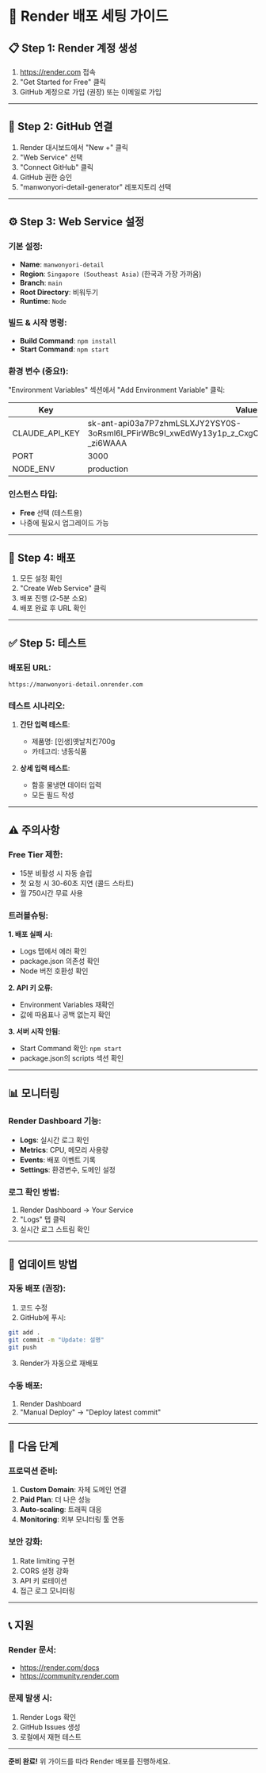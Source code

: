 # 🚀 Render 배포 세팅 가이드

## 📋 Step 1: Render 계정 생성
1. https://render.com 접속
2. "Get Started for Free" 클릭
3. GitHub 계정으로 가입 (권장) 또는 이메일로 가입

---

## 🔗 Step 2: GitHub 연결
1. Render 대시보드에서 "New +" 클릭
2. "Web Service" 선택
3. "Connect GitHub" 클릭
4. GitHub 권한 승인
5. "manwonyori-detail-generator" 레포지토리 선택

---

## ⚙️ Step 3: Web Service 설정

### 기본 설정:
- **Name**: `manwonyori-detail`
- **Region**: `Singapore (Southeast Asia)` (한국과 가장 가까움)
- **Branch**: `main`
- **Root Directory**: 비워두기
- **Runtime**: `Node`

### 빌드 & 시작 명령:
- **Build Command**: `npm install`
- **Start Command**: `npm start`

### 환경 변수 (중요!):
"Environment Variables" 섹션에서 "Add Environment Variable" 클릭:

| Key | Value |
|-----|-------|
| CLAUDE_API_KEY | sk-ant-api03a7P7zhmLSLXJY2YSY0S-3oRsml6l_PFirWBc9I_xwEdWy13y1p_z_CxgOpmTp9IE391pwwgP8xitpRQFjHMSXA-_zi6WAAA |
| PORT | 3000 |
| NODE_ENV | production |

### 인스턴스 타입:
- **Free** 선택 (테스트용)
- 나중에 필요시 업그레이드 가능

---

## 🚀 Step 4: 배포
1. 모든 설정 확인
2. "Create Web Service" 클릭
3. 배포 진행 (2-5분 소요)
4. 배포 완료 후 URL 확인

---

## ✅ Step 5: 테스트

### 배포된 URL:
```
https://manwonyori-detail.onrender.com
```

### 테스트 시나리오:
1. **간단 입력 테스트**:
   - 제품명: [인생]옛날치킨700g
   - 카테고리: 냉동식품

2. **상세 입력 테스트**:
   - 함흥 물냉면 데이터 입력
   - 모든 필드 작성

---

## ⚠️ 주의사항

### Free Tier 제한:
- 15분 비활성 시 자동 슬립
- 첫 요청 시 30-60초 지연 (콜드 스타트)
- 월 750시간 무료 사용

### 트러블슈팅:

**1. 배포 실패 시:**
- Logs 탭에서 에러 확인
- package.json 의존성 확인
- Node 버전 호환성 확인

**2. API 키 오류:**
- Environment Variables 재확인
- 값에 따옴표나 공백 없는지 확인

**3. 서버 시작 안됨:**
- Start Command 확인: `npm start`
- package.json의 scripts 섹션 확인

---

## 📊 모니터링

### Render Dashboard 기능:
- **Logs**: 실시간 로그 확인
- **Metrics**: CPU, 메모리 사용량
- **Events**: 배포 이벤트 기록
- **Settings**: 환경변수, 도메인 설정

### 로그 확인 방법:
1. Render Dashboard → Your Service
2. "Logs" 탭 클릭
3. 실시간 로그 스트림 확인

---

## 🔧 업데이트 방법

### 자동 배포 (권장):
1. 코드 수정
2. GitHub에 푸시:
```bash
git add .
git commit -m "Update: 설명"
git push
```
3. Render가 자동으로 재배포

### 수동 배포:
1. Render Dashboard
2. "Manual Deploy" → "Deploy latest commit"

---

## 🎯 다음 단계

### 프로덕션 준비:
1. **Custom Domain**: 자체 도메인 연결
2. **Paid Plan**: 더 나은 성능
3. **Auto-scaling**: 트래픽 대응
4. **Monitoring**: 외부 모니터링 툴 연동

### 보안 강화:
1. Rate limiting 구현
2. CORS 설정 강화
3. API 키 로테이션
4. 접근 로그 모니터링

---

## 📞 지원

### Render 문서:
- https://render.com/docs
- https://community.render.com

### 문제 발생 시:
1. Render Logs 확인
2. GitHub Issues 생성
3. 로컬에서 재현 테스트

---

**준비 완료!** 위 가이드를 따라 Render 배포를 진행하세요.